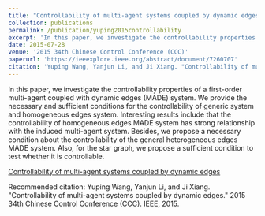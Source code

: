 ```yaml
---
title: "Controllability of multi-agent systems coupled by dynamic edges"
collection: publications
permalink: /publication/yuping2015controllability
excerpt: 'In this paper, we investigate the controllability properties of a first-order multi-agent coupled with dynamic edges (MADE) system. We provide the necessary and sufficient conditions for the controllability of generic system and homogeneous edges system. Interesting results include that the controllability of homogeneous edges MADE system has strong relationship with the induced multi-agent system. Besides, we propose a necessary condition about the controllability of the general heterogeneous edges MADE system. Also, for the star graph, we propose a sufficient condition to test whether it is controllable.'
date: 2015-07-28
venue: '2015 34th Chinese Control Conference (CCC)'
paperurl: 'https://ieeexplore.ieee.org/abstract/document/7260707'
citation: 'Yuping Wang, Yanjun Li, and Ji Xiang. "Controllability of multi-agent systems coupled by dynamic edges." 2015 34th Chinese Control Conference (CCC). IEEE, 2015.'
---
```

In this paper, we investigate the controllability properties of a first-order multi-agent coupled with dynamic edges (MADE) system. We provide the necessary and sufficient conditions for the controllability of generic system and homogeneous edges system. Interesting results include that the controllability of homogeneous edges MADE system has strong relationship with the induced multi-agent system. Besides, we propose a necessary condition about the controllability of the general heterogeneous edges MADE system. Also, for the star graph, we propose a sufficient condition to test whether it is controllable.

[Controllability of multi-agent systems coupled by dynamic edges](https://ieeexplore.ieee.org/abstract/document/7260707)

Recommended citation: Yuping Wang, Yanjun Li, and Ji Xiang. "Controllability of multi-agent systems coupled by dynamic edges." 2015 34th Chinese Control Conference (CCC). IEEE, 2015.

